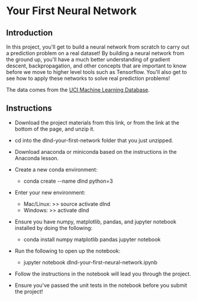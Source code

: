 # Your First Neural Network
## Introduction

In this project, you'll get to build a neural network from scratch to carry out a prediction problem on a real dataset! By building a neural network from the ground up, you'll have a much better understanding of gradient descent, backpropagation, and other concepts that are important to know before we move to higher level tools such as Tensorflow. You'll also get to see how to apply these networks to solve real prediction problems!

The data comes from the [UCI Machine Learning Database](https://archive.ics.uci.edu/ml/datasets/Bike+Sharing+Dataset).

## Instructions

- Download the project materials from this link, or from the link at the bottom of the page, and unzip it.

- cd into the dlnd-your-first-network folder that you just unzipped.
- Download anaconda or miniconda based on the instructions in the Anaconda lesson.
- Create a new conda environment:
    - conda create --name dlnd python=3
- Enter your new environment:
  - Mac/Linux: >> source activate dlnd
  - Windows: >> activate dlnd
- Ensure you have numpy, matplotlib, pandas, and jupyter notebook installed by doing the following:
  - conda install numpy matplotlib pandas jupyter notebook
- Run the following to open up the notebook:
  - jupyter notebook dlnd-your-first-neural-network.ipynb

- Follow the instructions in the notebook will lead you through the project.
- Ensure you've passed the unit tests in the notebook before you submit the project!
